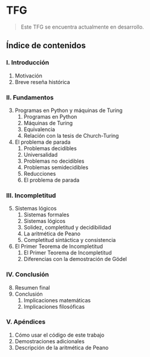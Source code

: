 # TFG

> Este TFG se encuentra actualmente en desarrollo.

## Índice de contenidos

### I. Introducción

1. Motivación
2. Breve reseña histórica

### II. Fundamentos

3. Programas en Python y máquinas de Turing
    1. Programas en Python
    2. Máquinas de Turing
    3. Equivalencia
    4. Relación con la tesis de Church-Turing
4. El problema de parada
    1. Problemas decidibles
    2. Universalidad
    3. Problemas no decidibles
    4. Problemas semidecidibles
    5. Reducciones
    6. El problema de parada

### III. Incompletitud

5. Sistemas lógicos
    1. Sistemas formales
    2. Sistemas lógicos
    3. Solidez, completitud y decidibilidad
    4. La aritmética de Peano
    5. Completitud sintáctica y consistencia
6. El Primer Teorema de Incompletitud
    1. El Primer Teorema de Incompletitud
    2. Diferencias con la demostración de Gödel

### IV. Conclusión

8. Resumen final
8. Conclusión
    1. Implicaciones matemáticas
    2. Implicaciones filosóficas

### V. Apéndices

1. Cómo usar el código de este trabajo
2. Demostraciones adicionales
3. Descripción de la aritmética de Peano
